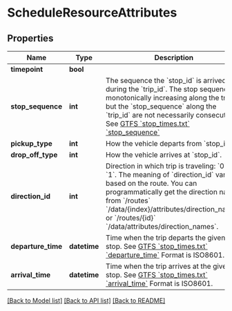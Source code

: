 # ScheduleResourceAttributes

## Properties
Name | Type | Description | Notes
------------ | ------------- | ------------- | -------------
**timepoint** | **bool** | | Value   | &#x60;*/attributes/arrival_time&#x60; and &#x60;*/attributes/departure_time&#x60; | |---------|---------------------------------------------------------------| | &#x60;true&#x60;  | Exact                                                         | | &#x60;false&#x60; | Estimates                                                     |  See [GTFS &#x60;stop_times.txt&#x60; &#x60;timepoint&#x60;](https://github.com/google/transit/blob/master/gtfs/spec/en/reference.md#stop_timestxt)  | [optional] 
**stop_sequence** | **int** | The sequence the &#x60;stop_id&#x60; is arrived at during the &#x60;trip_id&#x60;.  The stop sequence is monotonically increasing along the trip, but the &#x60;stop_sequence&#x60; along the &#x60;trip_id&#x60; are not necessarily consecutive.  See [GTFS &#x60;stop_times.txt&#x60; &#x60;stop_sequence&#x60;](https://github.com/google/transit/blob/master/gtfs/spec/en/reference.md#stop_timestxt)  | [optional] 
**pickup_type** | **int** | How the vehicle departs from &#x60;stop_id&#x60;.  | Value | Description                                   | |-------|-----------------------------------------------| | &#x60;0&#x60;   | Regularly scheduled pickup                    | | &#x60;1&#x60;   | No pickup available                           | | &#x60;2&#x60;   | Must phone agency to arrange pickup           | | &#x60;3&#x60;   | Must coordinate with driver to arrange pickup |  See [GTFS &#x60;stop_times.txt&#x60; &#x60;pickup_type&#x60;](https://github.com/google/transit/blob/master/gtfs/spec/en/reference.md#stop_timestxt)  | [optional] 
**drop_off_type** | **int** | How the vehicle arrives at &#x60;stop_id&#x60;.  | Value | Description                                   | |-------|-----------------------------------------------| | &#x60;0&#x60;   | Regularly scheduled drop off                  | | &#x60;1&#x60;   | No drop off available                         | | &#x60;2&#x60;   | Must phone agency to arrange pickup           | | &#x60;3&#x60;   | Must coordinate with driver to arrange pickup |  See [GTFS &#x60;stop_times.txt&#x60; &#x60;drop_off_type&#x60;](https://github.com/google/transit/blob/master/gtfs/spec/en/reference.md#stop_timestxt)  | [optional] 
**direction_id** | **int** | Direction in which trip is traveling: &#x60;0&#x60; or &#x60;1&#x60;.  The meaning of &#x60;direction_id&#x60; varies based on the route. You can programmatically get the direction names from &#x60;/routes&#x60; &#x60;/data/{index}/attributes/direction_names&#x60; or &#x60;/routes/{id}&#x60; &#x60;/data/attributes/direction_names&#x60;.   | [optional] 
**departure_time** | **datetime** | Time when the trip departs the given stop. See [GTFS &#x60;stop_times.txt&#x60; &#x60;departure_time&#x60;](https://github.com/google/transit/blob/master/gtfs/spec/en/reference.md#stop_timestxt) Format is ISO8601.  | [optional] 
**arrival_time** | **datetime** | Time when the trip arrives at the given stop. See [GTFS &#x60;stop_times.txt&#x60; &#x60;arrival_time&#x60;](https://github.com/google/transit/blob/master/gtfs/spec/en/reference.md#stop_timestxt) Format is ISO8601.  | [optional] 

[[Back to Model list]](../README.md#documentation-for-models) [[Back to API list]](../README.md#documentation-for-api-endpoints) [[Back to README]](../README.md)


